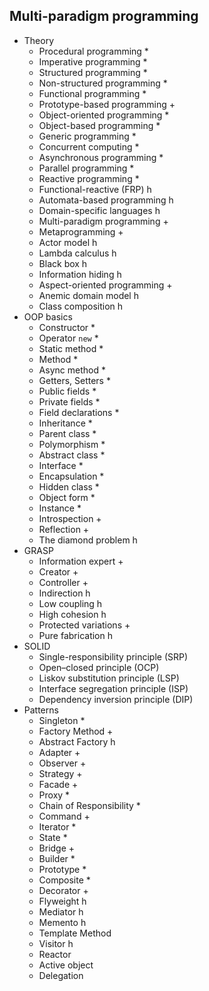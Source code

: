 ## Multi-paradigm programming

- Theory
  - Procedural programming *
  - Imperative programming *
  - Structured programming *
  - Non-structured programming *
  - Functional programming *
  - Prototype-based programming +
  - Object-oriented programming *
  - Object-based programming *
  - Generic programming *
  - Concurrent computing *
  - Asynchronous programming *
  - Parallel programming *
  - Reactive programming *
  - Functional-reactive (FRP) h
  - Automata-based programming h
  - Domain-specific languages h
  - Multi-paradigm programming +
  - Metaprogramming +
  - Actor model h
  - Lambda calculus h
  - Black box h
  - Information hiding h
  - Aspect-oriented programming +
  - Anemic domain model h
  - Class composition h
- OOP basics
  - Constructor *
  - Operator `new` *
  - Static method *
  - Method *
  - Async method *
  - Getters, Setters *
  - Public fields *
  - Private fields *
  - Field declarations *
  - Inheritance *
  - Parent class *
  - Polymorphism *
  - Abstract class *
  - Interface *
  - Encapsulation *
  - Hidden class *
  - Object form *
  - Instance *
  - Introspection +
  - Reflection +
  - The diamond problem h
- GRASP
  - Information expert +
  - Creator +
  - Controller +
  - Indirection h
  - Low coupling h
  - High cohesion h
  - Protected variations +
  - Pure fabrication h
- SOLID
  - Single-responsibility principle (SRP)
  - Open–closed principle (OCP)
  - Liskov substitution principle (LSP)
  - Interface segregation principle (ISP)
  - Dependency inversion principle (DIP)
- Patterns
  - Singleton *
  - Factory Method +
  - Abstract Factory h
  - Adapter +
  - Observer +
  - Strategy +
  - Facade +
  - Proxy *
  - Chain of Responsibility *
  - Command +
  - Iterator *
  - State *
  - Bridge +
  - Builder *
  - Prototype *
  - Composite *
  - Decorator +
  - Flyweight h
  - Mediator h
  - Memento h
  - Template Method
  - Visitor h
  - Reactor
  - Active object
  - Delegation
